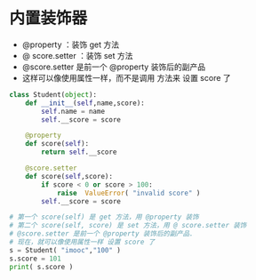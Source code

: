 # 内置装饰器

- @property ：装饰 get 方法
- @ score.setter ：装饰 set 方法
- @score.setter 是前一个 @property 装饰后的副产品
- 这样可以像使用属性一样，而不是调用 方法来 设置 score 了

```python
class Student(object):
    def __init__(self,name,score):
        self.name = name
        self.__score = score

    @property
    def score(self):
        return self.__score

    @score.setter
    def score(self,score):
        if score < 0 or score > 100:
            raise  ValueError( "invalid score" )
        self.__score = score

# 第一个 score(self) 是 get 方法，用 @property 装饰
# 第二个 score(self, score) 是 set 方法，用 @ score.setter 装饰
# @score.setter 是前一个 @property 装饰后的副产品.
# 现在，就可以像使用属性一样 设置 score 了
s = Student( "imooc","100" )
s.score = 101
print( s.score )
```

